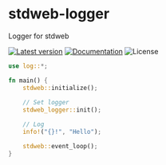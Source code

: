 # stdweb-logger

Logger for stdweb

[![Latest version](https://img.shields.io/crates/v/stdweb-logger.svg)](https://crates.io/crates/stdweb-logger)
[![Documentation](https://docs.rs/stdweb-logger/badge.svg)](https://docs.rs/stdweb-logger)
![License](https://img.shields.io/crates/l/stdweb-logger.svg)

```rust
use log::*;

fn main() {
    stdweb::initialize();
    
    // Set logger
    stdweb_logger::init();

    // Log
    info!("{}!", "Hello");

    stdweb::event_loop();
}
```
